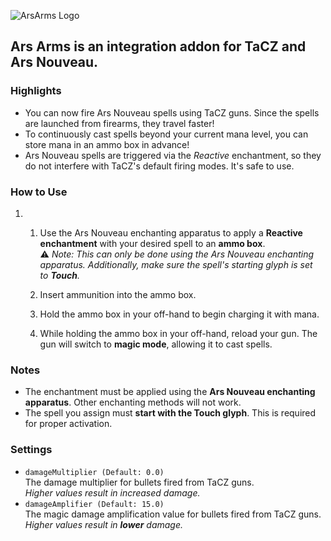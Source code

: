 ![ArsArms Logo](https://media.forgecdn.net/attachments/description/null/description_9bc0cbd0-e340-4775-b310-0d5b66a016e0.png)

## **Ars Arms is an integration addon for TaCZ and Ars Nouveau.**

### **Highlights**

*   You can now fire Ars Nouveau spells using TaCZ guns. Since the spells are launched from firearms, they travel faster!
*   To continuously cast spells beyond your current mana level, you can store mana in an ammo box in advance!
*   Ars Nouveau spells are triggered via the _Reactive_ enchantment, so they do not interfere with TaCZ's default firing modes. It's safe to use.

### **How to Use**

1.  1.  Use the Ars Nouveau enchanting apparatus to apply a **Reactive enchantment** with your desired spell to an **ammo box**.  
        ⚠️ _Note: This can only be done using the Ars Nouveau enchanting apparatus. Additionally, make sure the spell's starting glyph is set to **Touch**._
        
    2.  Insert ammunition into the ammo box.
        
    3.  Hold the ammo box in your off-hand to begin charging it with mana.
        
    4.  While holding the ammo box in your off-hand, reload your gun. The gun will switch to **magic mode**, allowing it to cast spells.
        

### **Notes**

*   The enchantment must be applied using the **Ars Nouveau enchanting apparatus**. Other enchanting methods will not work.
*   The spell you assign must **start with the Touch glyph**. This is required for proper activation.

### **Settings**

*   `damageMultiplier (Default: 0.0)`  
    The damage multiplier for bullets fired from TaCZ guns.  
    _Higher values result in increased damage._
*   `damageAmplifier (Default: 15.0)`  
    The magic damage amplification value for bullets fired from TaCZ guns.  
    _Higher values result in **lower** damage._

